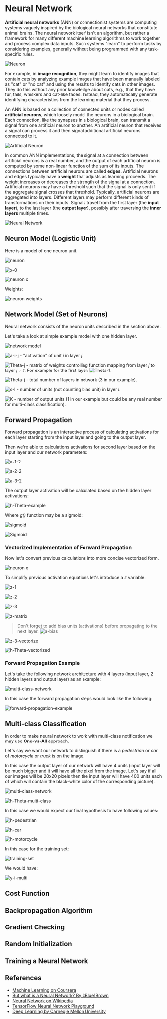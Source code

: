 # Neural Network

**Artificial neural networks** (ANN) or connectionist systems are computing systems vaguely inspired by the biological neural networks that constitute animal brains. The neural network itself isn't an algorithm, but rather a framework for many different machine learning algorithms to work together and process complex data inputs. Such systems "learn" to perform tasks by considering examples, generally without being programmed with any task-specific rules.

![Neuron](https://upload.wikimedia.org/wikipedia/commons/1/10/Blausen_0657_MultipolarNeuron.png)

For example, in **image recognition**, they might learn to identify images that contain cats by analyzing example images that have been manually labeled as "cat" or "no cat" and using the results to identify cats in other images. They do this without any prior knowledge about cats, e.g., that they have fur, tails, whiskers and cat-like faces. Instead, they automatically generate identifying characteristics from the learning material that they process.

An ANN is based on a collection of connected units or nodes called **artificial neurons**, which loosely model the neurons in a biological brain. Each connection, like the synapses in a biological brain, can transmit a signal from one artificial neuron to another. An artificial neuron that receives a signal can process it and then signal additional artificial neurons connected to it.

![Artificial Neuron](https://insights.sei.cmu.edu/sei_blog/sestilli_deeplearning_artificialneuron3.png)

In common ANN implementations, the signal at a connection between artificial neurons is a real number, and the output of each artificial neuron is computed by some non-linear function of the sum of its inputs. The connections between artificial neurons are called **edges**. Artificial neurons and edges typically have a **weight** that adjusts as learning proceeds. The weight increases or decreases the strength of the signal at a connection. Artificial neurons may have a threshold such that the signal is only sent if the aggregate signal crosses that threshold. Typically, artificial neurons are aggregated into layers. Different layers may perform different kinds of transformations on their inputs. Signals travel from the first layer (the **input layer**), to the last layer (the **output layer**), possibly after traversing the **inner layers** multiple times.

![Neural Network](https://upload.wikimedia.org/wikipedia/commons/4/46/Colored_neural_network.svg)

## Neuron Model (Logistic Unit)

Here is a model of one neuron unit.

![neuron](../images/neural-network/neuron.drawio.svg)

![x-0](../images/neural-network/x-0.svg)

![neuron x](../images/neural-network/neuron-x.svg)

Weights:

![neuron weights](../images/neural-network/neuron-weights.svg)

## Network Model (Set of Neurons)

Neural network consists of the neuron units described in the section above.

Let's take a look at simple example model with one hidden layer.

![network model](../images/neural-network/neuron-network.drawio.svg)

![a-i-j](../images/neural-network/a-i-j.svg) - "activation" of unit _i_ in layer _j_.

![Theta-j](../images/neural-network/big-theta-j.svg) - matrix of weights controlling function mapping from layer _j_ to layer _j + 1_. For example for the first layer: ![Theta-1](../images/neural-network/big-theta-1.svg).

![Theta-j](../images/neural-network/L.svg) - total number of layers in network (3 in our example).

![s-l](../images/neural-network/s-l.svg) - number of units (not counting bias unit) in layer _l_.

![K](../images/neural-network/K.svg) - number of output units (1 in our example but could be any real number for multi-class classification).

## Forward Propagation

Forward propagation is an interactive process of calculating activations for each layer starting from the input layer and going to the output layer.

Then we're able to calculations activations for second layer based on the input layer and our network parameters:

![a-1-2](../images/neural-network/a-1-2.svg)

![a-2-2](../images/neural-network/a-2-2.svg)

![a-3-2](../images/neural-network/a-3-2.svg)

The output layer activation will be calculated based on the hidden layer activations:

![h-Theta-example](../images/neural-network/h-Theta-example.svg)

Where _g()_ function may be a sigmoid:

![sigmoid](../images/neural-network/sigmoid.svg)

![Sigmoid](https://upload.wikimedia.org/wikipedia/commons/8/88/Logistic-curve.svg)

### Vectorized Implementation of Forward Propagation

Now let's convert previous calculations into more concise vectorized form.

![neuron x](../images/neural-network/neuron-x.svg)

To simplify previous activation equations let's introduce a _z_ variable:

![z-1](../images/neural-network/z-1.svg)

![z-2](../images/neural-network/z-2.svg)

![z-3](../images/neural-network/z-3.svg)

![z-matrix](../images/neural-network/z-matrix.svg)

> Don't forget to add bias units (activations) before propagating to the next layer.
> ![a-bias](../images/neural-network/a-bias.svg)

![z-3-vectorize](../images/neural-network/z-3-vectorized.svg)

![h-Theta-vectorized](../images/neural-network/h-Theta-vectorized.svg)

### Forward Propagation Example

Let's take the following network architecture with 4 layers (input layer, 2 hidden layers and output layer) as an example:

![multi-class-network](../images/neural-network/multi-class-network.drawio.svg)

In this case the forward propagation steps would look like the following:

![forward-propagation-example](../images/neural-network/forward-propagation-example.svg)

## Multi-class Classification

In order to make neural network to work with multi-class notification we may use **One-vs-All** approach.

Let's say we want our network to distinguish if there is a _pedestrian_ or _car_ of _motorcycle_ or _truck_ is on the image.

In this case the output layer of our network will have 4 units (input layer will be much bigger and it will have all the pixel from the image. Let's say if all our images will be 20x20 pixels then the input layer will have 400 units each of which will contain the black-white color of the corresponding picture).

![multi-class-network](../images/neural-network/multi-class-network.drawio.svg)

![h-Theta-multi-class](../images/neural-network/multi-class-h.svg)

In this case we would expect our final hypothesis to have following values:

![h-pedestrian](../images/neural-network/h-pedestrian.svg)

![h-car](../images/neural-network/h-car.svg)

![h-motorcycle](../images/neural-network/h-motorcycle.svg)

In this case for the training set:

![training-set](../images/neural-network/training-set.svg)

We would have:

![y-i-multi](../images/neural-network/y-i-multi.svg)

## Cost Function

## Backpropagation Algorithm

## Gradient Checking

## Random Initialization

## Training a Neural Network

## References

- [Machine Learning on Coursera](https://www.coursera.org/learn/machine-learning)
- [But what is a Neural Network? By 3Blue1Brown](https://www.youtube.com/watch?v=aircAruvnKk)
- [Neural Network on Wikipedia](https://en.wikipedia.org/wiki/Artificial_neural_network)
- [TensorFlow Neural Network Playground](https://playground.tensorflow.org/)
- [Deep Learning by Carnegie Mellon University](https://insights.sei.cmu.edu/sei_blog/2018/02/deep-learning-going-deeper-toward-meaningful-patterns-in-complex-data.html)
